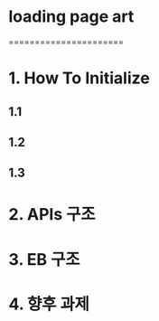 # loading page art
======================

# 1. How To Initialize
## 1.1 

## 1.2

## 1.3 

# 2. APIs 구조

# 3. EB 구조

# 4. 향후 과제
